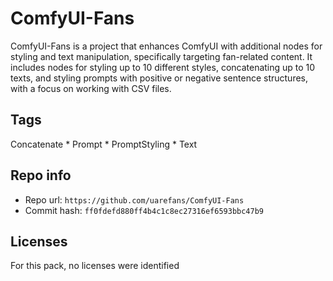 # ComfyUI-Fans
ComfyUI-Fans is a project that enhances ComfyUI with additional nodes for styling and text manipulation, specifically targeting fan-related content. It includes nodes for styling up to 10 different styles, concatenating up to 10 texts, and styling prompts with positive or negative sentence structures, with a focus on working with CSV files.

## Tags
Concatenate * Prompt * PromptStyling * Text

## Repo info
- Repo url: `https://github.com/uarefans/ComfyUI-Fans`
- Commit hash: `ff0fdefd880ff4b4c1c8ec27316ef6593bbc47b9`

## Licenses
For this pack, no licenses were identified